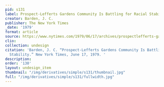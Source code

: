 ```yaml
---
pid: s131
label: Prospect‐Lefferts Gardens Community Is Battling for Racial Stability
creator: Barden, J. C.
publisher: The New York Times
_date: '1979'
format: article
source: https://www.nytimes.com/1979/06/17/archives/prospectlefferts-gardens-community-is-battling-for-racial-stability.html
clio:
collection: undesign
citation: 'Barden, J. C. “Prospect‐Lefferts Gardens Community Is Battling for Racial
  Stability.” New York Times, June 17, 1979. '
description:
order: '130'
layout: undesign_item
thumbnail: "/img/derivatives/simple/s131/thumbnail.jpg"
full: "/img/derivatives/simple/s131/fullwidth.jpg"
---
```

